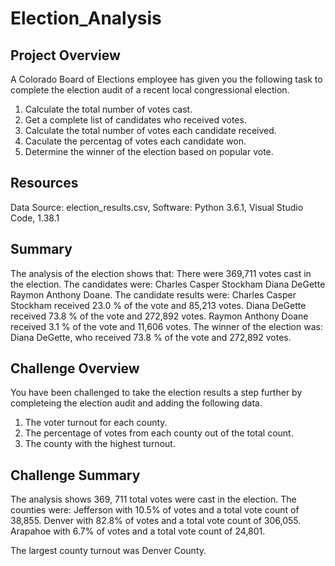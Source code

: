 # Election_Analysis

## Project Overview
A Colorado Board of Elections employee has given you the following task to complete the election audit of a recent local congressional election.

1. Calculate the total number of votes cast.
2. Get a complete list of candidates who received votes.
3. Calculate the total number of votes each candidate received.
4. Caculate the percentag of votes each candidate won.
5. Determine the winner of the election based on popular vote.

## Resources
Data Source: election_results.csv,
Software: Python 3.6.1, Visual Studio Code, 1.38.1

## Summary
The analysis of the election shows that:
There were 369,711 votes cast in the election.
 The candidates were:
  Charles Casper Stockham
  Diana DeGette
  Raymon Anthony Doane.
 The candidate results were:
  Charles Casper Stockham received 23.0 % of the vote and 85,213 votes.
  Diana DeGette received 73.8 % of the vote and 272,892 votes.
  Raymon Anthony Doane received 3.1 % of the vote and 11,606 votes.
 The winner of the election was:
  Diana DeGette, who received 73.8 % of the vote and 272,892 votes.
  
  ## Challenge Overview
  You have been challenged to take the election results a step further by completeing the election audit and adding the following data.

  1. The voter turnout for each county.
  2. The percentage of votes from each county out of the total  count.
  3. The county with the highest turnout.
  
  ## Challenge Summary
The analysis shows 369, 711 total votes were cast in the election.
The counties were:
Jefferson with 10.5% of votes and a total vote count of 38,855.
Denver with 82.8% of votes and a total vote count of 306,055.
Arapahoe with 6.7% of votes and a total vote count of 24,801.

The largest county turnout was Denver County.
